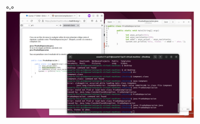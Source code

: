 º-º
![Progreso actual](https://github.com/GSV-Grey-Area/GSDA/blob/main/assets/images/Screenshot%20from%202022-10-13%2009-56-25.png?raw=true)
